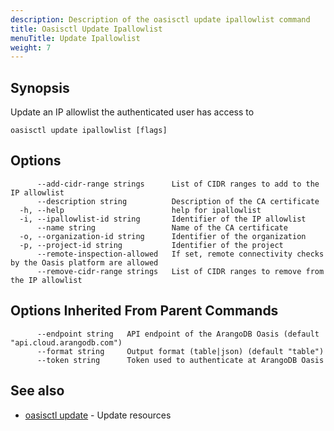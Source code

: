 ```yaml
---
description: Description of the oasisctl update ipallowlist command
title: Oasisctl Update Ipallowlist
menuTitle: Update Ipallowlist
weight: 7
---
```

## Synopsis
Update an IP allowlist the authenticated user has access to

```
oasisctl update ipallowlist [flags]
```

## Options
```
      --add-cidr-range strings      List of CIDR ranges to add to the IP allowlist
      --description string          Description of the CA certificate
  -h, --help                        help for ipallowlist
  -i, --ipallowlist-id string       Identifier of the IP allowlist
      --name string                 Name of the CA certificate
  -o, --organization-id string      Identifier of the organization
  -p, --project-id string           Identifier of the project
      --remote-inspection-allowed   If set, remote connectivity checks by the Oasis platform are allowed
      --remove-cidr-range strings   List of CIDR ranges to remove from the IP allowlist
```

## Options Inherited From Parent Commands
```
      --endpoint string   API endpoint of the ArangoDB Oasis (default "api.cloud.arangodb.com")
      --format string     Output format (table|json) (default "table")
      --token string      Token used to authenticate at ArangoDB Oasis
```

## See also
* [oasisctl update](_index.md)	 - Update resources


